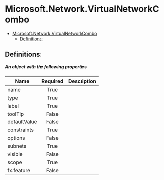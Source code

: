 <a name="microsoft-network-virtualnetworkcombo"></a>
# Microsoft.Network.VirtualNetworkCombo
* [Microsoft.Network.VirtualNetworkCombo](#microsoft-network-virtualnetworkcombo)
    * [Definitions:](#microsoft-network-virtualnetworkcombo-definitions)

<a name="microsoft-network-virtualnetworkcombo-definitions"></a>
## Definitions:
<a name="microsoft-network-virtualnetworkcombo-definitions-an-object-with-the-following-properties"></a>
##### An object with the following properties
| Name | Required | Description
| ---|:--:|:--:|
|name|True|
|type|True|
|label|True|
|toolTip|False|
|defaultValue|False|
|constraints|True|
|options|False|
|subnets|True|
|visible|False|
|scope|True|
|fx.feature|False|
